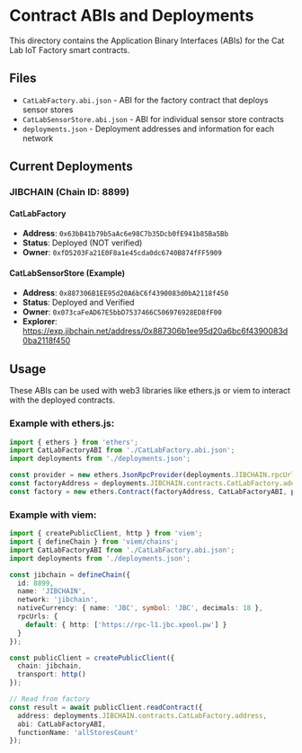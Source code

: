 # Contract ABIs and Deployments

This directory contains the Application Binary Interfaces (ABIs) for the Cat Lab IoT Factory smart contracts.

## Files

- `CatLabFactory.abi.json` - ABI for the factory contract that deploys sensor stores
- `CatLabSensorStore.abi.json` - ABI for individual sensor store contracts
- `deployments.json` - Deployment addresses and information for each network

## Current Deployments

### JIBCHAIN (Chain ID: 8899)

#### CatLabFactory
- **Address**: `0x63bB41b79b5aAc6e98C7b35Dcb0fE941b85Ba5Bb`
- **Status**: Deployed (NOT verified)
- **Owner**: `0xfD5203Fa21E0F8a1e45cda0dc6740B874fFF5909`

#### CatLabSensorStore (Example)
- **Address**: `0x887306B1EE95d20A6bC6f4390083d0bA2118f450`
- **Status**: Deployed and Verified
- **Owner**: `0x073caFeAD67E5bbD7537466C506976928ED8fF00`
- **Explorer**: https://exp.jibchain.net/address/0x887306b1ee95d20a6bc6f4390083d0ba2118f450

## Usage

These ABIs can be used with web3 libraries like ethers.js or viem to interact with the deployed contracts.

### Example with ethers.js:
```javascript
import { ethers } from 'ethers';
import CatLabFactoryABI from './CatLabFactory.abi.json';
import deployments from './deployments.json';

const provider = new ethers.JsonRpcProvider(deployments.JIBCHAIN.rpcUrl);
const factoryAddress = deployments.JIBCHAIN.contracts.CatLabFactory.address;
const factory = new ethers.Contract(factoryAddress, CatLabFactoryABI, provider);
```

### Example with viem:
```typescript
import { createPublicClient, http } from 'viem';
import { defineChain } from 'viem/chains';
import CatLabFactoryABI from './CatLabFactory.abi.json';
import deployments from './deployments.json';

const jibchain = defineChain({
  id: 8899,
  name: 'JIBCHAIN',
  network: 'jibchain',
  nativeCurrency: { name: 'JBC', symbol: 'JBC', decimals: 18 },
  rpcUrls: {
    default: { http: ['https://rpc-l1.jbc.xpool.pw'] }
  }
});

const publicClient = createPublicClient({
  chain: jibchain,
  transport: http()
});

// Read from factory
const result = await publicClient.readContract({
  address: deployments.JIBCHAIN.contracts.CatLabFactory.address,
  abi: CatLabFactoryABI,
  functionName: 'allStoresCount'
});
```